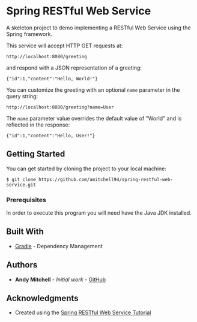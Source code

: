 # Spring RESTful Web Service
A skeleton project to demo implementing a RESTful Web Service using the Spring framework.

This service will accept HTTP GET requests at:
```
http://localhost:8080/greeting
```

and respond with a JSON representation of a greeting:

```
{"id":1,"content":"Hello, World!"}
```

You can customize the greeting with an optional `name` parameter in the query string:

```
http://localhost:8080/greeting?name=User
```

The `name` parameter value overrides the default value of "World" and is reflected in the response:

```
{"id":1,"content":"Hello, User!"}
```

## Getting Started

You can get started by cloning the project to your local machine:
```
$ git clone https://github.com/amitchell94/spring-restful-web-service.git
```

### Prerequisites

In order to execute this program you will need have the Java JDK installed.

## Built With

* [Gradle](https://gradle.com/) - Dependency Management

## Authors

* **Andy Mitchell** - *Initial work* - [GitHub](https://github.com/amitchell94)

## Acknowledgments

* Created using the [Spring RESTful Web Service Tutorial](https://spring.io/guides/gs/rest-service/) 
